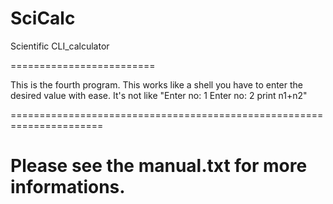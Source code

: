 SciCalc
=======

Scientific CLI_calculator

=========================

This is the fourth program.
This works like a shell you have to enter the desired value with ease.
It's not like "Enter no: 1
               Enter no: 2
               print n1+n2"

======================================================================

Please see the manual.txt for more informations.
======================================================================
